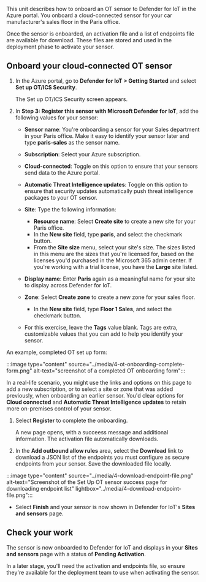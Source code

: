 This unit describes how to onboard an OT sensor to Defender for IoT in the Azure portal. You onboard a cloud-connected sensor for your car manufacturer's sales floor in the Paris office.

Once the sensor is onboarded, an activation file and a list of endpoints file are available for download. These files are stored and used in the deployment phase to activate your sensor.

## Onboard your cloud-connected OT sensor

1. In the Azure portal, go to **Defender for IoT > Getting Started** and select **Set up OT/ICS Security**.

    The Set up OT/ICS Security screen appears.

1. In **Step 3: Register this sensor with Microsoft Defender for IoT**, add the following values for your sensor:

    - **Sensor name**: You're onboarding a sensor for your Sales department in your Paris office. Make it easy to identify your sensor later and type **paris-sales** as the sensor name.

    - **Subscription**: Select your Azure subscription.

    - **Cloud-connected**: Toggle on this option to ensure that your sensors send data to the Azure portal.

    - **Automatic Threat Intelligence updates**: Toggle on this option to ensure that security updates automatically push threat intelligence packages to your OT sensor.

    - **Site**: Type the following information:
        - **Resource name**: Select **Create site** to create a new site for your Paris office.
        - In the **New site** field, type **paris**, and select the checkmark button.
        - From the **Site size** menu, select your site's size. The sizes listed in this menu are the sizes that you're licensed for, based on the licenses you'd purchased in the Microsoft 365 admin center. If you're working with a trial license, you have the **Large** site listed.

    - **Display name**: Enter **Paris** again as a meaningful name for your site to display across Defender for IoT.

    - **Zone**: Select **Create zone** to create a new zone for your sales floor.
        - In the **New site** field, type **Floor 1 Sales**, and select the checkmark button.
    - For this exercise, leave the **Tags** value blank. Tags are extra, customizable values that you can add to help you identify your sensor.

An example, completed OT set up form:

:::image type="content" source="../media/4-ot-onboarding-complete-form.png" alt-text="screenshot of a completed OT onboarding form":::

In a real-life scenario, you might use the links and options on this page to add a new subscription, or to select a site or zone that was added previously, when onboarding an earlier sensor. You'd clear options for **Cloud connected** and **Automatic Threat Intelligence updates** to retain more on-premises control of your sensor.

1. Select **Register** to complete the onboarding.

    A new page opens, with a succeess message and additional information. The activation file automatically downloads.

1. In the **Add outbound allow rules** area, select the **Download** link to download a JSON list of the endpoints you must configure as secure endpoints from your sensor. Save the downloaded file locally.

:::image type="content" source="../media/4-download-endpoint-file.png" alt-text="Screenshot of the Set Up OT sensor success page for downloading endpoint list" lightbox="../media/4-download-endpoint-file.png":::

- Select **Finish** and your sensor is now shown in Defender for IoT's **Sites and sensors** page.

## Check your work

The sensor is now onboarded to Defender for IoT and displays in your **Sites and sensors** page with a status of **Pending Activation**.

In a later stage, you'll need the activation and endpoints file, so ensure they're available for the deployment team to use when activating the sensor.
